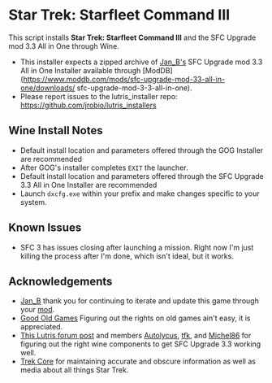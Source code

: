 # Star Trek: Starfleet Command III

This script installs **Star Trek: Starfleet Command III** and the SFC Upgrade 
mod 3.3 All in One through Wine.

- This installer expects a zipped archive of 
[Jan_B's](https://www.moddb.com/members/jan-b) SFC Upgrade mod 3.3 All in One 
Installer available through 
[ModDB](https://www.moddb.com/mods/sfc-upgrade-mod-33-all-in-one/downloads/
sfc-upgrade-mod-3-3-all-in-one).
- Please report issues to the lutris_installer repo: 
https://github.com/jrobio/lutris_installers

## Wine Install Notes

- Default install location and parameters offered through the GOG Installer are 
recommended
- After GOG's installer completes `EXIT` the launcher.
- Default install location and parameters offered through the SFC Upgrade 3.3 
All in One Installer are recommended
- Launch `dxcfg.exe` within your prefix and make changes specific to your 
system.

## Known Issues

- SFC 3 has issues closing after launching a mission. Right now I'm just killing
 the process after I'm done, which isn't ideal, but it works.

## Acknowledgements

- [Jan_B](https://www.moddb.com/members/jan-b) thank you for continuing to 
iterate and update this game through your 
[mod](https://www.moddb.com/mods/sfc-upgrade-mod-33-all-in-one/downloads/sfc-upgrade-mod-3-3-all-in-one).
- [Good Old Games](https://www.gog.com/en/game/star_trek_starfleet_command_iii) 
Figuring out the rights on old games ain't easy, it is appreciated.
- [This Lutris forum post](https://forums.lutris.net/t/star-trek-starfleet-command-iii/8878) 
and members [Autolycus](https://forums.lutris.net/u/Autolycus), 
[tfk](https://forums.lutris.net/u/tfk), and 
[Michel86](https://forums.lutris.net/u/Michel86) for figuring out the right wine
 components to get SFC Upgrade 3.3 working well.
- [Trek Core](https://gaming.trekcore.com/starfleetcommand3/) for maintaining 
accurate and obscure information as well as media about all things Star Trek.
